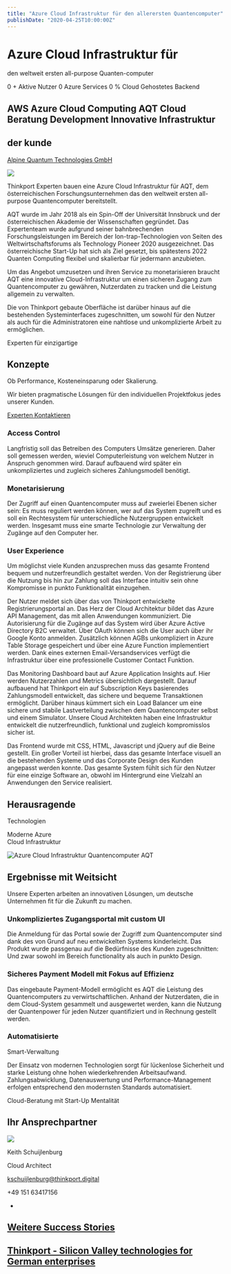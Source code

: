 ```yaml
---
title: "Azure Cloud Infrastruktur für den allerersten Quantencomputer"
publishDate: "2020-04-25T10:00:00Z"
---
```


# Azure Cloud Infrastruktur für  

den weltweit ersten all-purpose Quanten-computer

0 + Aktive Nutzer 0 Azure Services 0 % Cloud Gehostetes Backend

## AWS Azure Cloud Computing AQT Cloud Beratung Development Innovative Infrastruktur

## der kunde

[Alpine Quantum Technologies GmbH](https://www.aqt.eu/)

![](images/AQT-Logo.png)

Thinkport Experten bauen eine Azure Cloud Infrastruktur für AQT, dem österreichischen Forschungsunternehmen das den weltweit ersten all-purpose Quantencomputer bereitstellt.

AQT wurde im Jahr 2018 als ein Spin-Off der Universität Innsbruck und der österreichischen Akademie der Wissenschaften gegründet. Das Expertenteam wurde aufgrund seiner bahnbrechenden Forschungsleistungen im Bereich der Ion-trap-Technologien von Seiten des Weltwirtschaftsforums als Technology Pioneer 2020 ausgezeichnet. Das österreichische Start-Up hat sich als Ziel gesetzt, bis spätestens 2022 Quanten Computing flexibel und skalierbar für jedermann anzubieten.

Um das Angebot umzusetzen und ihren Service zu monetarisieren braucht AQT eine innovative Cloud-Infrastruktur um einen sicheren Zugang zum Quantencomputer zu gewähren, Nutzerdaten zu tracken und die Leistung allgemein zu verwalten.

Die von Thinkport gebaute Oberfläche ist darüber hinaus auf die bestehenden Systeminterfaces zugeschnitten, um sowohl für den Nutzer als auch für die Administratoren eine nahtlose und unkomplizierte Arbeit zu ermöglichen.

Experten für einzigartige

## Konzepte

Ob Performance, Kosteneinsparung oder Skalierung. 

Wir bieten pragmatische Lösungen für den individuellen Projektfokus jedes unserer Kunden.

[Experten Kontaktieren](https://thinkport.digital/kontaktieren)

### Access Control

Langfristig soll das Betreiben des Computers Umsätze generieren. Daher soll gemessen werden, wieviel Computerleistung von welchem Nutzer in Anspruch genommen wird. Darauf aufbauend wird später ein unkompliziertes und zugleich sicheres Zahlungsmodell benötigt.

### Monetarisierung

Der Zugriff auf einen Quantencomputer muss auf zweierlei Ebenen sicher sein: Es muss reguliert werden können, wer auf das System zugreift und es soll ein Rechtesystem für unterschiedliche Nutzergruppen entwickelt werden. Insgesamt muss eine smarte Technologie zur Verwaltung der Zugänge auf den Computer her.​

### User Experience

Um möglichst viele Kunden anzusprechen muss das gesamte Frontend bequem und nutzerfreundlich gestaltet werden. Von der Registrierung über die Nutzung bis hin zur Zahlung soll das Interface intuitiv sein ohne Kompromisse in punkto Funktionalität einzugehen.​

Der Nutzer meldet sich über das von Thinkport entwickelte Registrierungsportal an. Das Herz der Cloud Architektur bildet das Azure API Management, das mit allen Anwendungen kommuniziert. Die Autorisierung für die Zugänge auf das System wird über Azure Active Directory B2C verwaltet. Über OAuth können sich die User auch über ihr Google Konto anmelden. Zusätzlich können AGBs unkompliziert in Azure Table Storage gespeichert und über eine Azure Function implementiert werden. Dank eines externen Email-Versandservices verfügt die Infrastruktur über eine professionelle Customer Contact Funktion.   

Das Monitoring Dashboard baut auf Azure Application Insights auf. Hier werden Nutzerzahlen und Metrics übersichtlich dargestellt. Darauf aufbauend hat Thinkport ein auf Subscription Keys basierendes Zahlungsmodell entwickelt, das sichere und bequeme Transaktionen ermöglicht. Darüber hinaus kümmert sich ein Load Balancer um eine sichere und stabile Lastverteilung zwischen dem Quantencomputer selbst und einem Simulator. Unsere Cloud Architekten haben eine Infrastruktur entwickelt die nutzerfreundlich, funktional und zugleich kompromisslos sicher ist.  

Das Frontend wurde mit CSS, HTML, Javascript und jQuery auf die Beine gestellt. Ein großer Vorteil ist hierbei, dass das gesamte Interface visuell an die bestehenden Systeme und das Corporate Design des Kunden angepasst werden konnte. Das gesamte System fühlt sich für den Nutzer für eine einzige Software an, obwohl im Hintergrund eine Vielzahl an Anwendungen den Service realisiert.

## Herausragende  

Technologien

Moderne Azure  
Cloud Infrastruktur

![Azure Cloud Infrastruktur Quantencomputer AQT](images/AQT-Schema-Final.png)

## Ergebnisse mit Weitsicht

Unsere Experten arbeiten an innovativen Lösungen, um deutsche Unternehmen fit für die Zukunft zu machen.

### Unkompliziertes Zugangsportal mit custom UI

Die Anmeldung für das Portal sowie der Zugriff zum Quantencomputer sind dank des von Grund auf neu entwickelten Systems kinderleicht. Das Produkt wurde passgenau auf die Bedürfnisse des Kunden zugeschnitten: Und zwar sowohl im Bereich functionality als auch in punkto Design.

### Sicheres Payment Modell mit Fokus auf Effizienz

Das eingebaute Payment-Modell ermöglicht es AQT die Leistung des Quantencomputers zu verwirtschaftlichen. Anhand der Nutzerdaten, die in dem Cloud-System gesammelt und ausgewertet werden, kann die Nutzung der Quantenpower für jeden Nutzer quantifiziert und in Rechnung gestellt werden.

### Automatisierte  

Smart-Verwaltung  

Der Einsatz von modernen Technologien sorgt für lückenlose Sicherheit und starke Leistung ohne hohen wiederkehrenden Arbeitsaufwand. Zahlungsabwicklung, Datenauswertung und Performance-Management erfolgen entsprechend den modernsten Standards automatisiert.

Cloud-Beratung mit Start-Up Mentalität

## Ihr Ansprechpartner

![](images/Keith_edited_small-1.png)

Keith Schuijlenburg

Cloud Architect

kschuijlenburg@thinkport.digital

+49 151 63417156

* [](https://de.linkedin.com/in/keith-schuijlenburg-a67289142)

## [Weitere Success Stories](https://thinkport.digital/cloud-excellence-workshops)

## [Thinkport - Silicon Valley technologies for German enterprises](https://thinkport.digital/kontaktieren/)

